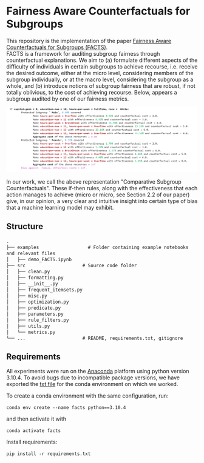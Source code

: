 # Fairness Aware Counterfactuals for Subgroups

This repository is the implementation of the paper [Fairness Aware Counterfactuals for Subgroups (FACTS)](https://arxiv.org/abs/2306.14978). <br>
FACTS is a framework for auditing subgroup fairness through counterfactual explanations. We aim to (a) formulate different aspects of the difficulty of individuals in certain subgroups to achieve recourse, i.e. receive the desired outcome, either at the micro level, considering members of the subgroup individually, or at the macro level, considering the subgroup as a whole, and (b) introduce notions of subgroup fairness that are robust, if not totally oblivious, to the cost of achieving recourse. Below, appears a subgroup audited by one of our fairness metrics.  

![Comparative Subgroup Counterfactuals Example](micro_min_above_thres_0.3_rules.png)

In our work, we call the above representation "Comparative Subgroup Counterfactuals". These if-then rules, along with the effectiveness that each action manages to achieve (micro or micro, see Section 2.2 of our paper) give, in our opinion, a very clear and intuitive insight into certain type of bias that a machine learning model may exhibit.

## Structure
    .
    ├── examples                  # Folder containing example notebooks and relevant files 
    │   ├── demo_FACTS.ipynb
    ├── src                     # Source code folder
    │   ├── clean.py             
    │   ├── formatting.py         
    │   ├── __init__.py        
    │   ├── frequent_itemsets.py               
    │   ├── misc.py               
    │   ├── optimization.py               
    │   ├── predicate.py               
    │   ├── parameters.py               
    │   ├── rule_filters.py               
    │   ├── utils.py               
    │   └── metrics.py           
    └── ...                     # README, requirements.txt, gitignore

## Requirements

All experiments were run on the [Anaconda](https://www.anaconda.com/) platform using python version 3.10.4. To avoid bugs due to incompatible package versions, we have exported the [txt file](requirements.txt) for the conda environment on which we worked.

To create a conda environment with the same configuration, run:

```setup
conda env create --name facts python==3.10.4
```

and then activate it with

```setup
conda activate facts
```

Install requirements:
```setup
pip install -r requirements.txt
```






